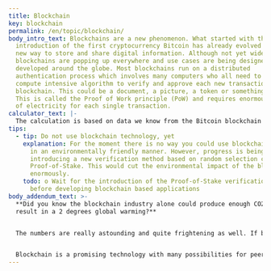 ```yaml
---
title: Blockchain
key: blockchain
permalink: /en/topic/blockchain/
body_intro_text: Blockchains are a new phenomenon. What started with the
  introduction of the first cryptocurrency Bitcoin has already evolved into a
  new way to store and share digital information. Although not yet widely used,
  blockchains are popping up everywhere and use cases are being designed and
  developed around the globe. Most blockchains run on a distributed
  authentication process which involves many computers who all need to run a
  compute intensive algorithm to verify and approve each new transaction on the
  blockchain. This could be a document, a picture, a token or something else.
  This is called the Proof of Work principle (PoW) and requires enormous amounts
  of electricity for each single transaction.
calculator_text: |-
  The calculation is based on data we know from the Bitcoin blockchain and it holds true for most of the Proof of Work principle based blockchains. However, exact numbers differ. We know that the Ethereum blockchain, which is the second largest in the world after bitcoin, consumes around half of the energy of the Bitcoin blockchain per transaction.
tips:
  - tip: Do not use blockchain technology, yet
    explanation: For the moment there is no way you could use blockchain technology
      in an environmentally friendly manner. However, progress is being made in
      introducing a new verification method based on random selection called
      Proof-of-Stake. This would cut the environmental impact of the blockchain
      enormously.
    todo: o	Wait for the introduction of the Proof-of-Stake verification method
      before developing blockchain based applications
body_addendum_text: >-
  **Did you know the blockchain industry alone could produce enough CO2 to
  result in a 2 degrees global warming?**


  The numbers are really astounding and quite frightening as well. If blockchain remains based on the Proof-of-Work principle it could end up causing enough CO2 emissions to be solely responsible for rising temperatures. Already now, a single Non-Fungible Token (NFT) release consumes more electricity in 10 seconds than a house in a year. And the two biggest blockchains on the net, Bitcoin and Ethereum, together consume more energy per year than Spain or Mexico.


  Blockchain is a promising technology with many possibilities for peer-to-peer direct transactions, but as long as we haven’t found ways to slash the electricity needs the best and only ecologically responsible strategy is to wait with getting on the block.
---
```

